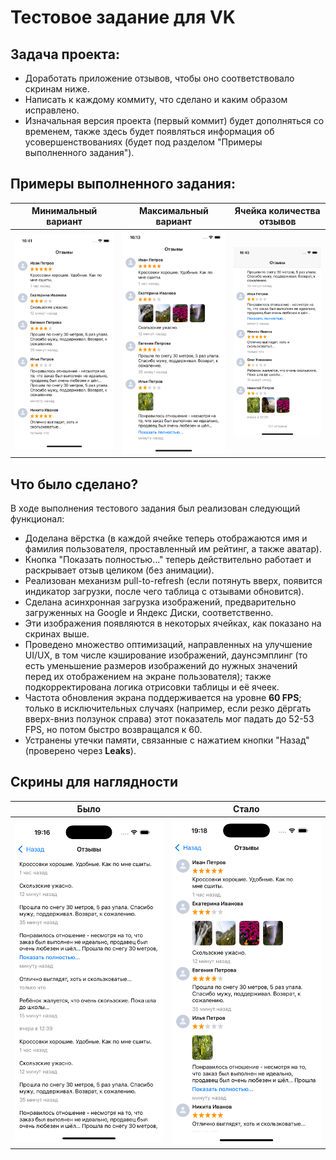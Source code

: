 # Тестовое задание для VK

## Задача проекта:
- Доработать приложение отзывов, чтобы оно соответствовало скринам ниже.
- Написать к каждому коммиту, что сделано и каким образом исправлено.
- Изначальная версия проекта (первый коммит) будет дополняться со временем, также здесь будет появляться информация об усовершенствованиях (будет под разделом "Примеры выполненного задания").

## Примеры выполненного задания:

Минимальный вариант|Максимальный вариант|Ячейка количества отзывов
-|-|-
![Минимальный вариант](/Screenshots/1.png) | ![Максимальный вариант](/Screenshots/2.png) | ![Ячейка количества отзывов](/Screenshots/3.png)

## Что было сделано?

В ходе выполнения тестового задания был реализован следующий функционал:
- Доделана вёрстка (в каждой ячейке теперь отображаются имя и фамилия пользователя, проставленный им рейтинг, а также аватар).
- Кнопка "Показать полностью..." теперь действительно работает и раскрывает отзыв целиком (без анимации).
- Реализован механизм pull-to-refresh (если потянуть вверх, появится индикатор загрузки, после чего таблица с отзывами обновится).
- Сделана асинхронная загрузка изображений, предварительно загруженных на Google и Яндекс Диски, соответственно.
- Эти изображения появляются в некоторых ячейках, как показано на скринах выше.
- Проведено множество оптимизаций, направленных на улучшение UI/UX, в том числе кэширование изображений, даунсэмплинг (то есть уменьшение размеров изображений до нужных значений перед их отображением на экране пользователя); также подкорректирована логика отрисовки таблицы и её ячеек.
- Частота обновления экрана поддерживается на уровне **60 FPS**; только в исключительных случаях (например, если резко дёргать вверх-вниз ползунок справа) этот показатель мог падать до 52-53 FPS, но потом быстро возвращался к 60.
- Устранены утечки памяти, связанные с нажатием кнопки "Назад" (проверено через **Leaks**).

## Скрины для наглядности

Было|Стало
-|-
![](/Screenshots/before.png) | ![](/Screenshots/after.png)
